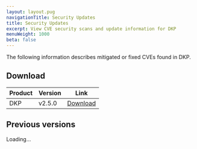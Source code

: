 ```yaml
---
layout: layout.pug
navigationTitle: Security Updates
title: Security Updates
excerpt: View CVE security scans and update information for DKP
menuWeight: 1000
beta: false
---
```


The following information describes mitigated or fixed CVEs found in DKP.

## Download

| Product | Version | Link     |
|---------|---------|----------|
| DKP     | v2.5.0  | [Download][dkp-v2.5.0-csv] |

## Previous versions

<div class="cve-table-container">Loading...</div>
<script src="/js/cve.js"></script>

[dkp-v2.5.0-csv]: https://konvoy-staging-devx-cac8-cve-reporter.s3-us-west-2.amazonaws.com/v2.5.0-vulnerabilities.csv